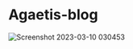 # Agaetis-blog
![Screenshot 2023-03-10 030453](https://user-images.githubusercontent.com/107241846/224165352-b2631db5-27c2-48d6-8806-526d86e86db3.jpg)
